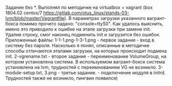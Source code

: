 Задание без *.
Выполнял по методичке на virtualbox + vagrant (box 1804.02 centos/7 https://gitlab.com/otus_linux/stands-03-lvm/blob/master/Vagrantfile). 
В параметрах загрузки указанного вагрант-бокса помимо прочего задано: "console=ttyS0". Как удалось выяснить, имено это приводило к ошибке на этапе загрузки при замене init. Удалив строку, смог наконец подменить init и загрузится без ошибок.
Приложенные файлы:
1-1-1.png-1-3-1.png - первое задание - вход в систему без пароля. Насколько я понял, описанные в методичке способы отличаются этапами загрузки, на которых происходит подмена init.
2-vgrename.txt - второе задание - переименование VolumeGroup, на котором установлена система. В используемом вагрант-боксе система установлена на lvm, трудностей с переимнованием VG не возникло.
3-module-setup.txt, 3.png - третье задание. - подключение модуля в initrd. Трудностей также не возникло, пингвин появился)

